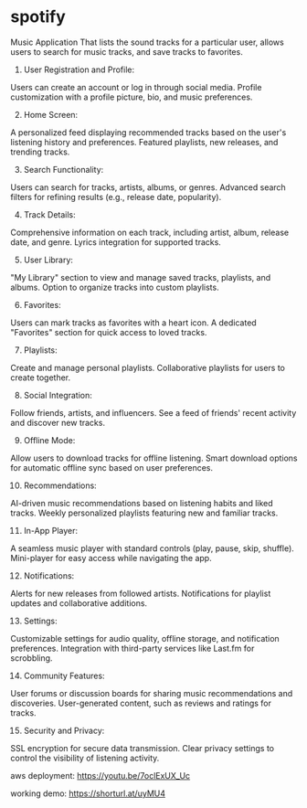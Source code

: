 # spotify
Music Application That lists the sound tracks for a particular user, allows users to search for music tracks, and save tracks to favorites.

1. User Registration and Profile:

Users can create an account or log in through social media.
Profile customization with a profile picture, bio, and music preferences.

2. Home Screen:

A personalized feed displaying recommended tracks based on the user's listening history and preferences.
Featured playlists, new releases, and trending tracks.

3. Search Functionality:

Users can search for tracks, artists, albums, or genres.
Advanced search filters for refining results (e.g., release date, popularity).

4. Track Details:

Comprehensive information on each track, including artist, album, release date, and genre.
Lyrics integration for supported tracks.

5. User Library:

"My Library" section to view and manage saved tracks, playlists, and albums.
Option to organize tracks into custom playlists.

6. Favorites:

Users can mark tracks as favorites with a heart icon.
A dedicated "Favorites" section for quick access to loved tracks.

7. Playlists:

Create and manage personal playlists.
Collaborative playlists for users to create together.

8. Social Integration:

Follow friends, artists, and influencers.
See a feed of friends' recent activity and discover new tracks.

9. Offline Mode:

Allow users to download tracks for offline listening.
Smart download options for automatic offline sync based on user preferences.

10. Recommendations:

AI-driven music recommendations based on listening habits and liked tracks.
Weekly personalized playlists featuring new and familiar tracks.

11. In-App Player:

A seamless music player with standard controls (play, pause, skip, shuffle).
Mini-player for easy access while navigating the app.

12. Notifications:

Alerts for new releases from followed artists.
Notifications for playlist updates and collaborative additions.

13. Settings:

Customizable settings for audio quality, offline storage, and notification preferences.
Integration with third-party services like Last.fm for scrobbling.

14. Community Features:

User forums or discussion boards for sharing music recommendations and discoveries.
User-generated content, such as reviews and ratings for tracks.

15. Security and Privacy:

SSL encryption for secure data transmission.
Clear privacy settings to control the visibility of listening activity.

aws deployment: https://youtu.be/7oclExUX_Uc

working demo: https://shorturl.at/uyMU4
